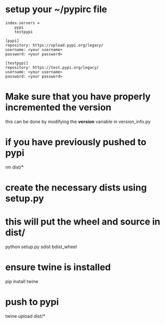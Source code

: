 # setup your ~/pypirc file
```
index-servers =
    pypi
    testpypi

[pypi]
repository: https://upload.pypi.org/legacy/
username: <your username>
password: <your password>

[testpypi]
repository: https://test.pypi.org/legacy/
username: <your username>
password: <your password>
```

# Make sure that you have properly incremented the version
this can be done by modifying the __version__ variable in version_info.py

# if you have previously pushed to pypi
rm dist/*

# create the necessary dists using setup.py
# this will put the wheel and source in dist/
python setup.py sdist bdist_wheel

# ensure twine is installed
pip install twine

# push to pypi
twine upload dist/*

